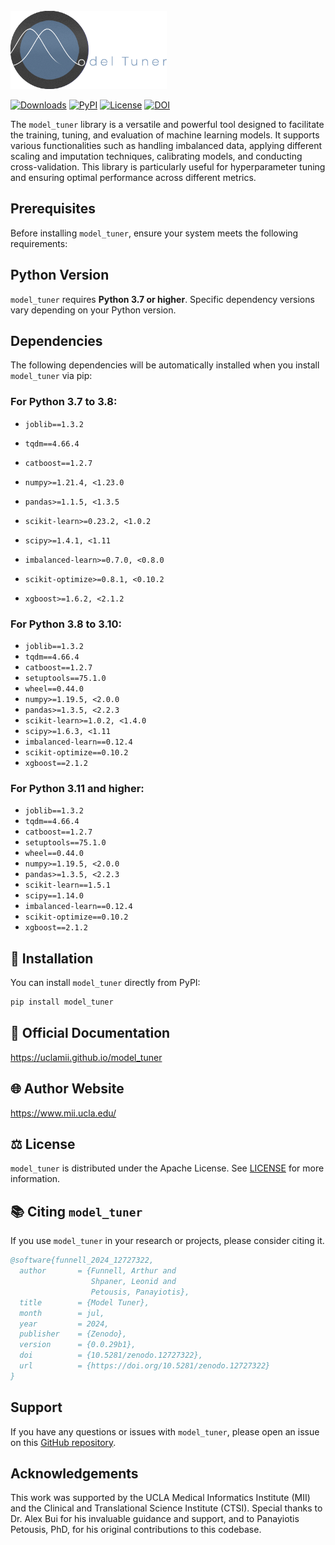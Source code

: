 <br>

<img src="https://github.com/uclamii/model_tuner/blob/main/assets/modeltunersmaller.png?raw=true" width="250" style="border: none; outline: none; box-shadow: none;" oncontextmenu="return false;">

<br>

[![Downloads](https://pepy.tech/badge/model_tuner)](https://pepy.tech/project/model_tuner) [![PyPI](https://img.shields.io/pypi/v/model_tuner.svg)](https://pypi.org/project/model_tuner/) [![License](https://img.shields.io/badge/License-Apache_2.0-blue.svg)](https://opensource.org/licenses/Apache-2.0) [![DOI](https://zenodo.org/badge/DOI/10.5281/zenodo.12727322.svg)](https://doi.org/10.5281/zenodo.12727322)

The `model_tuner` library is a versatile and powerful tool designed to facilitate the training, tuning, and evaluation of machine learning models. It supports various functionalities such as handling imbalanced data, applying different scaling and imputation techniques, calibrating models, and conducting cross-validation. This library is particularly useful for hyperparameter tuning and ensuring optimal performance across different metrics.

## Prerequisites

Before installing `model_tuner`, ensure your system meets the following requirements:

## Python Version

`model_tuner` requires **Python 3.7 or higher**. Specific dependency versions vary depending on your Python version.

## Dependencies

The following dependencies will be automatically installed when you install `model_tuner` via pip:

### For Python 3.7 to 3.8:

- `joblib==1.3.2`
- `tqdm==4.66.4`
- `catboost==1.2.7`

- `numpy>=1.21.4, <1.23.0`
- `pandas>=1.1.5, <1.3.5`
- `scikit-learn>=0.23.2, <1.0.2`
- `scipy>=1.4.1, <1.11`
- `imbalanced-learn>=0.7.0, <0.8.0`
- `scikit-optimize>=0.8.1, <0.10.2`
- `xgboost>=1.6.2, <2.1.2`

### For Python 3.8 to 3.10:

- `joblib==1.3.2`
- `tqdm==4.66.4`
- `catboost==1.2.7`
- `setuptools==75.1.0`
- `wheel==0.44.0`
- `numpy>=1.19.5, <2.0.0`
- `pandas>=1.3.5, <2.2.3`
- `scikit-learn>=1.0.2, <1.4.0`
- `scipy>=1.6.3, <1.11`
- `imbalanced-learn==0.12.4`
- `scikit-optimize==0.10.2`
- `xgboost==2.1.2`

### For Python 3.11 and higher:

- `joblib==1.3.2`
- `tqdm==4.66.4`
- `catboost==1.2.7`
- `setuptools==75.1.0`
- `wheel==0.44.0`
- `numpy>=1.19.5, <2.0.0`
- `pandas>=1.3.5, <2.2.3`
- `scikit-learn==1.5.1`
- `scipy==1.14.0`
- `imbalanced-learn==0.12.4`
- `scikit-optimize==0.10.2`
- `xgboost==2.1.2`

## 💾 Installation

You can install `model_tuner` directly from PyPI:

```bash
pip install model_tuner
```

## 📄 Official Documentation

https://uclamii.github.io/model_tuner

## 🌐 Author Website

https://www.mii.ucla.edu/

## ⚖️ License

`model_tuner` is distributed under the Apache License. See [LICENSE](https://github.com/uclamii/model_tuner?tab=Apache-2.0-1-ov-file) for more information.

## 📚 Citing `model_tuner`

If you use `model_tuner` in your research or projects, please consider citing it.

```bibtex
@software{funnell_2024_12727322,
  author       = {Funnell, Arthur and
                  Shpaner, Leonid and
                  Petousis, Panayiotis},
  title        = {Model Tuner},
  month        = jul,
  year         = 2024,
  publisher    = {Zenodo},
  version      = {0.0.29b1},
  doi          = {10.5281/zenodo.12727322},
  url          = {https://doi.org/10.5281/zenodo.12727322}
}
```

## Support

If you have any questions or issues with `model_tuner`, please open an issue on this [GitHub repository](https://github.com/uclamii/model_tuner/).

## Acknowledgements

This work was supported by the UCLA Medical Informatics Institute (MII) and the Clinical and Translational Science Institute (CTSI). Special thanks to Dr. Alex Bui for his invaluable guidance and support, and to Panayiotis Petousis, PhD, for his original contributions to this codebase.

